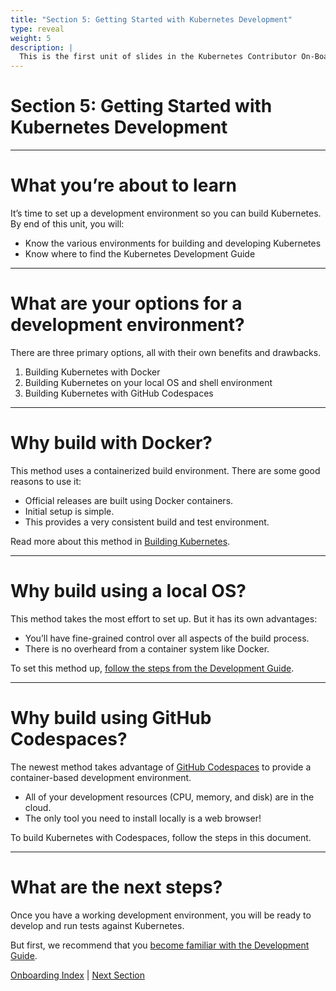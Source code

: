 ```yaml
---
title: "Section 5: Getting Started with Kubernetes Development"
type: reveal
weight: 5
description: |
  This is the first unit of slides in the Kubernetes Contributor On-Boarding series.
---
```



# Section 5: Getting Started with Kubernetes Development

---

# What you’re about to learn

It’s time to set up a development environment so you can build Kubernetes. By end of this unit, you will:

* Know the various environments for building and developing Kubernetes
* Know where to find the Kubernetes Development Guide

---

# What are your options for a development environment?

There are three primary options, all with their own benefits and drawbacks.

1. Building Kubernetes with Docker
2. Building Kubernetes on your local OS and shell environment
3. Building Kubernetes with GitHub Codespaces

---

# Why build with Docker?

This method uses a containerized build environment. There are some good reasons to use it:

* Official releases are built using Docker containers.
* Initial setup is simple.
* This provides a very consistent build and test environment.

Read more about this method in [Building Kubernetes](https://github.com/kubernetes/kubernetes/blob/master/build/README.md).

---

# Why build using a local OS?

This method takes the most effort to set up. But it has its own advantages:

* You’ll have fine-grained control over all aspects of the build process.
* There is no overheard from a container system like Docker.

To set this method up, [follow the steps from the Development Guide](https://github.com/kubernetes/community/blob/master/contributors/devel/development.md#building-kubernetes-on-a-local-osshell-environment).

---

# Why build using GitHub Codespaces?

The newest method takes advantage of [GitHub Codespaces](https://github.com/features/codespaces) to provide a container-based development environment.

* All of your development resources (CPU, memory, and disk) are in the cloud.
* The only tool you need to install locally is a web browser!

To build Kubernetes with Codespaces, follow the steps in this document.

---

# What are the next steps?

Once you have a working development environment, you will be ready to develop and run tests against Kubernetes.

But first, we recommend that you [become familiar with the Development Guide](https://github.com/kubernetes/community/blob/master/contributors/devel/development.md).


<div class="bottom-nav">
    <a href="/docs/onboarding">Onboarding Index</a> | <a href="../06-testing/">Next Section</a>
</div>
